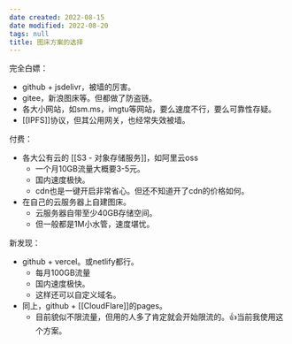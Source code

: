 ```yaml
---
date created: 2022-08-15
date modified: 2022-08-20
tags: null
title: 图床方案的选择
---
```


完全白嫖：

- github + jsdelivr，被墙的厉害。
- gitee，新浪图床等。但都做了防盗链。
- 各大小网站，如sm.ms，imgtu等网站，要么速度不行，要么可靠性存疑。
- [[IPFS]]协议，但其公用网关，也经常失效被墙。

付费：

- 各大公有云的 [[S3 - 对象存储服务]]，如阿里云oss
	- 一个月10GB流量大概要3-5元。
	- 国内速度极快。
	- cdn也是一键开启非常省心。但还不知道开了cdn的价格如何。
- 在自己的云服务器上自建图床。
	- 云服务器自带至少40GB存储空间。
	- 但一般都是1M小水管，速度堪忧。

新发现：

- github + vercel。或netlify都行。
	- 每月100GB流量
	- 国内速度极快。
	- 这样还可以自定义域名。
- 同上，github + [[CloudFlare]]的pages。
	- 目前貌似不限流量，但用的人多了肯定就会开始限流的。👍当前我使用这个方案。
